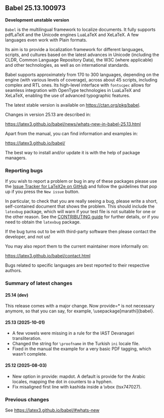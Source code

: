 ## Babel 25.13.100973

**Development unstable version**

`Babel` is the multilingual framework to localize documents. It fully
supports pdfLaTeX and the Unicode engines LuaLaTeX and XeLaTeX. A few
languages even work with Plain formats.

Its aim is to provide a localization framework for different languages,
scripts, and cultures based on the latest advances in Unicode
(including the CLDR, Common Language Repository Data), the W3C (where
applicable) and other technologies, as well as on international
standards.

Babel supports approximately from 170 to 300 languages, depending on
the engine (with various levels of coverage), across about 45 scripts,
including complex and RTL ones. Its high-level interface with
`fontscpec` allows for seamless integration with OpenType technologies
in LuaLaTeX and XeLaTeX, enabling the use of advanced typographic
features.

The latest stable version is available on <https://ctan.org/pkg/babel>.

Changes in version 25.13 are described in:

https://latex3.github.io/babel/news/whats-new-in-babel-25.13.html

Apart from the manual, you can find information and examples in:

https://latex3.github.io/babel/

The best way to install and/or update it is with the help of package
managers.

### Reporting bugs

If you wish to report a problem or bug in any of these packages please
use the
[Issue Tracker for LaTeX2e on GitHub](https://github.com/latex3/babel/issues)
and follow the guidelines that pop up if you press the `New issue`
button.

In particular, to check that you are really seeing a bug, please write
a short, self-contained document that shows the problem. This should
include the `latexbug` package, which will warn if your test file is
not suitable for one or the other reason. See the
[CONTRIBUTING guide](https://github.com/latex3/latex2e/blob/master/CONTRIBUTING.md)
for further details, or if you need to obtain the `latexbug` package.

If the bug turns out to be with third-party software then please
contact the developer, and not us!

You may also report them to the current maintainer more informally on:

   https://latex3.github.io/babel/contact.html

Bugs related to specific languages are best reported to their
respective authors.

### Summary of latest changes

#### 25.14 (dev)

This release comes with a major change. Now provide=* is not necessary
anymore, so that you can say, for example, \usepackage[marathi]{babel}.

#### 25.13 (2025-10-01)

* A few vowels were missing in a rule for the IAST Devanagari transliteration.
* Changed the string for `\proofname` in the Turkish `ini` locale file.
* Fixed in the manual the example for a very basic PDF tagging, which
  wasn’t complete. 

#### 25.12 (2025-08-03)

* New option in provide: mapdot. A default is provide for the Arabic
  locales, mapping the dot in counters to a hyphen.
* Fix misaligned first line with kashida inside a \vbox (tsx747027).

### Previous changes

See https://latex3.github.io/babel/#whats-new
